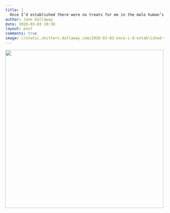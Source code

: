 ```yaml
---
title: |
  Once I’d established there were no treats for me in the male human’s birthday presents I lost interest in them
author: Jane Dallaway
date: 2020-03-03 20:38
layout: post
comments: true
image: //static.skitters.dallaway.com/2020-03-03-once-i-d-established-there-were-no-treats-for-me-in-the-male-human-s-birthday-presents-i-lost-interest-in-them-thumb-1-IMG-0316.JPG
---
```


<div>
        <a href="//static.skitters.dallaway.com/2020-03-03-once-i-d-established-there-were-no-treats-for-me-in-the-male-human-s-birthday-presents-i-lost-interest-in-them-fullsize-1-IMG-0316.JPG">
          <img src="//static.skitters.dallaway.com/2020-03-03-once-i-d-established-there-were-no-treats-for-me-in-the-male-human-s-birthday-presents-i-lost-interest-in-them-thumb-1-IMG-0316.JPG" width="500" height="500"/>
        </a>
      </div>


  
      